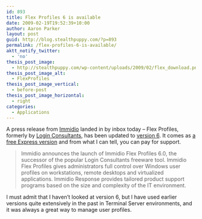 ```yaml
---
id: 893
title: Flex Profiles 6 is available
date: 2009-02-19T19:52:39+10:00
author: Aaron Parker
layout: post
guid: http://blog.stealthpuppy.com/?p=893
permalink: /flex-profiles-6-is-available/
aktt_notify_twitter:
  - 'no'
thesis_post_image:
  - http://stealthpuppy.com/wp-content/uploads/2009/02/flex_download.png
thesis_post_image_alt:
  - FlexProfiles
thesis_post_image_vertical:
  - before-post
thesis_post_image_horizontal:
  - right
categories:
  - Applications
---
```

A press release from [Immidio](http://www.immidio.com/) landed in by inbox today &#8211; Flex Profiles, formerly by [Login Consultants](http://www.loginconsultants.com/), has been updated to [version 6](http://www.immidio.com/flexprofiles/). It comes as [a free Express version](http://www.immidio.com/initiate_download.asp?download=Flex) and from what I can tell, you can pay for support.

> Immidio announces the launch of Immidio Flex Profiles 6.0, the successor of the popular Login Consultants freeware tool. Immidio Flex Profiles gives administrators full control over Windows user profiles on workstations, remote desktops and virtualized applications. Immidio Response provides tailored product support programs based on the size and complexity of the IT environment.

I must admit that I haven&#8217;t looked at version 6, but I have used earlier versions quite extensively in the past in Terminal Server environments, and it was always a great way to manage user profiles.